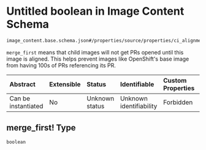 # Untitled boolean in Image Content Schema

```txt
image_content.base.schema.json#/properties/source/properties/ci_alignment/properties/streams_prs/properties/merge_first!
```

`merge_first` means that child images will not get PRs opened until this image is aligned. This helps prevent images like OpenShift's base image from having 100s of PRs referencing its PR.

| Abstract            | Extensible | Status         | Identifiable            | Custom Properties | Additional Properties | Access Restrictions | Defined In                                                                                        |
| :------------------ | :--------- | :------------- | :---------------------- | :---------------- | :-------------------- | :------------------ | :------------------------------------------------------------------------------------------------ |
| Can be instantiated | No         | Unknown status | Unknown identifiability | Forbidden         | Allowed               | none                | [image\_content.base.schema.json\*](../out/image_content.base.schema.json "open original schema") |

## merge\_first! Type

`boolean`

